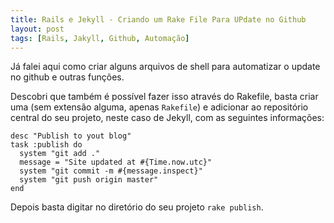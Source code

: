 ```yaml
---
title: Rails e Jekyll - Criando um Rake File Para UPdate no Github
layout: post
tags: [Rails, Jakyll, Github, Automação]
---
```

Já falei aqui como criar alguns arquivos de shell para automatizar o update no github e outras funções.

Descobri que também é possível fazer isso através do Rakefile, basta criar uma (sem extensão alguma, apenas `Rakefile`) e adicionar ao repositório central do seu projeto, neste caso de Jekyll, com as seguintes informações:

```
desc "Publish to yout blog"
task :publish do
  system "git add ."
  message = "Site updated at #{Time.now.utc}"
  system "git commit -m #{message.inspect}"
  system "git push origin master"
end
```

Depois basta digitar no diretório do seu projeto `rake publish`.
